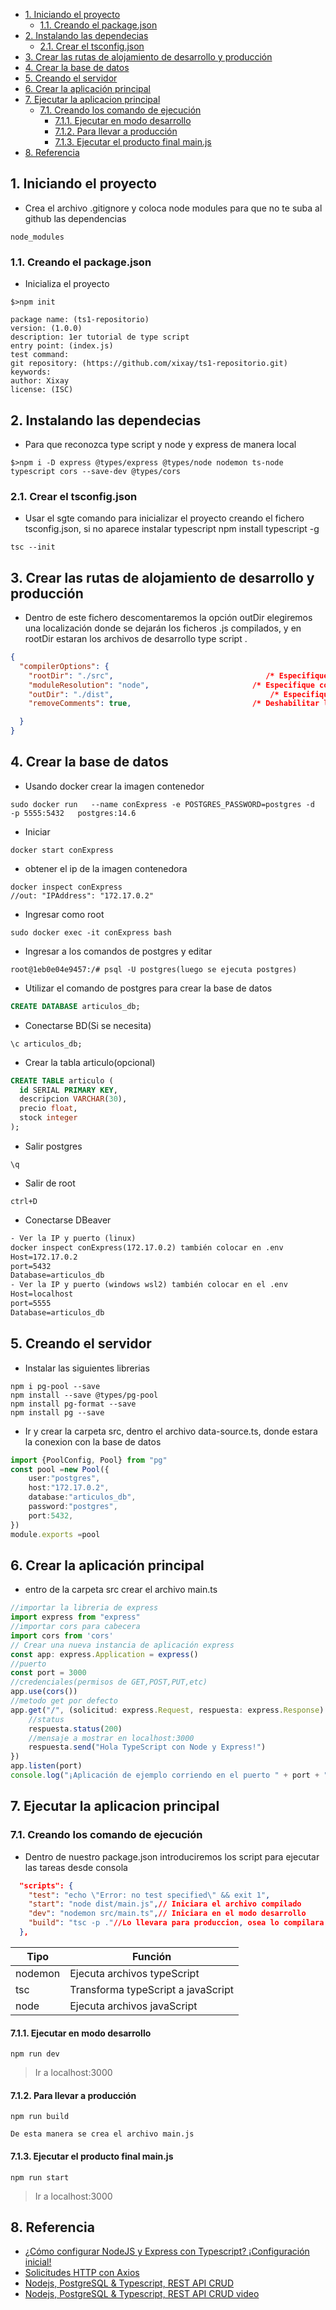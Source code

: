 - [1. Iniciando el proyecto](#1-iniciando-el-proyecto)
  - [1.1. Creando el package.json](#11-creando-el-packagejson)
- [2. Instalando las dependecias](#2-instalando-las-dependecias)
  - [2.1. Crear el tsconfig.json](#21-crear-el-tsconfigjson)
- [3. Crear las rutas de alojamiento de desarrollo y producción](#3-crear-las-rutas-de-alojamiento-de-desarrollo-y-producción)
- [4. Crear la base de datos](#4-crear-la-base-de-datos)
- [5. Creando el servidor](#5-creando-el-servidor)
- [6. Crear la aplicación principal](#6-crear-la-aplicación-principal)
- [7. Ejecutar la aplicacion principal](#7-ejecutar-la-aplicacion-principal)
  - [7.1. Creando los comando de ejecución](#71-creando-los-comando-de-ejecución)
    - [7.1.1. Ejecutar en modo desarrollo](#711-ejecutar-en-modo-desarrollo)
    - [7.1.2. Para llevar a producción](#712-para-llevar-a-producción)
    - [7.1.3. Ejecutar el producto final main.js](#713-ejecutar-el-producto-final-mainjs)
- [8. Referencia](#8-referencia)

## 1. Iniciando el proyecto
- Crea el archivo .gitignore y coloca node modules para que no te suba al github las dependencias
```console
node_modules
```
### 1.1. Creando el package.json
- Inicializa el proyecto
```console
$>npm init

package name: (ts1-repositorio)
version: (1.0.0)
description: 1er tutorial de type script
entry point: (index.js)
test command:
git repository: (https://github.com/xixay/ts1-repositorio.git)
keywords:
author: Xixay
license: (ISC)
```
## 2. Instalando las dependecias
- Para que reconozca type script y node y express de manera local
```console
$>npm i -D express @types/express @types/node nodemon ts-node typescript cors --save-dev @types/cors
```
### 2.1. Crear el tsconfig.json
- Usar el sgte comando para inicializar el proyecto creando el fichero tsconfig.json, si no aparece instalar typescript npm install typescript -g
```console
tsc --init
```
## 3. Crear las rutas de alojamiento de desarrollo y producción
- Dentro de este fichero descomentaremos la opción outDir elegiremos una localización donde se dejarán los ficheros .js compilados,  y en rootDir estaran los archivos de desarrollo type script .
```json
{
  "compilerOptions": {
    "rootDir": "./src",                                  /* Especifique la carpeta raíz dentro de sus archivos de origen. */
    "moduleResolution": "node",                       /* Especifique cómo busca TypeScript un archivo de un especificador de módulo dado. */
    "outDir": "./dist",                                   /* Especifique una carpeta de salida para todos los archivos emitidos. */
    "removeComments": true,                           /* Deshabilitar la emisión de comentarios. */

  }
}

```
## 4. Crear la base de datos
- Usando docker crear la imagen contenedor
```console
sudo docker run   --name conExpress -e POSTGRES_PASSWORD=postgres -d   -p 5555:5432   postgres:14.6
```
- Iniciar
```console
docker start conExpress
```
- obtener el ip de la imagen contenedora
```console
docker inspect conExpress
//out: "IPAddress": "172.17.0.2"
```
- Ingresar como root
```console
sudo docker exec -it conExpress bash
```
- Ingresar a los comandos de postgres y editar
```console
root@1eb0e04e9457:/# psql -U postgres(luego se ejecuta postgres)
```
- Utilizar el comando de postgres para crear la base de datos
```sql
CREATE DATABASE articulos_db;
```
- Conectarse BD(Si se necesita)
```console
\c articulos_db;
```
- Crear la tabla articulo(opcional)
```sql
CREATE TABLE articulo (
  id SERIAL PRIMARY KEY,
  descripcion VARCHAR(30),
  precio float,
  stock integer
);
```
- Salir postgres
```console
\q
```
- Salir de root
```console
ctrl+D
```
- Conectarse DBeaver
```txt
- Ver la IP y puerto (linux)
docker inspect conExpress(172.17.0.2) también colocar en .env
Host=172.17.0.2
port=5432
Database=articulos_db
- Ver la IP y puerto (windows wsl2) también colocar en el .env
Host=localhost
port=5555
Database=articulos_db
```
## 5. Creando el servidor
- Instalar las siguientes librerias
```console
npm i pg-pool --save
npm install --save @types/pg-pool
npm install pg-format --save
npm install pg --save
```
- Ir y crear la carpeta src, dentro el archivo data-source.ts, donde estara la conexion con la base de datos
```ts
import {PoolConfig, Pool} from "pg"
const pool =new Pool({
    user:"postgres",
    host:"172.17.0.2",
    database:"articulos_db",
    password:"postgres",
    port:5432,
})
module.exports =pool
```
## 6. Crear la aplicación principal
- entro de la carpeta src crear el archivo main.ts
```ts
//importar la libreria de express
import express from "express"
//importar cors para cabecera
import cors from 'cors'
// Crear una nueva instancia de aplicación express
const app: express.Application = express()
//puerto
const port = 3000
//credenciales(permisos de GET,POST,PUT,etc)
app.use(cors())
//metodo get por defecto
app.get("/", (solicitud: express.Request, respuesta: express.Response) => {
    //status
    respuesta.status(200)
    //mensaje a mostrar en localhost:3000
    respuesta.send("Hola TypeScript con Node y Express!")
})
app.listen(port)
console.log("¡Aplicación de ejemplo corriendo en el puerto " + port + "!")
```
## 7. Ejecutar la aplicacion principal
### 7.1. Creando los comando de ejecución
- Dentro de nuestro package.json introduciremos los script para ejecutar las tareas desde consola
```json
  "scripts": {
    "test": "echo \"Error: no test specified\" && exit 1",
    "start": "node dist/main.js",// Iniciara el archivo compilado
    "dev": "nodemon src/main.ts",// Iniciara en el modo desarrollo
    "build": "tsc -p ."//Lo llevara para produccion, osea lo compilara
  },
```
| Tipo | Función |
|----------|----------|
| nodemon   | Ejecuta archivos typeScript   |
| tsc    | Transforma typeScript a javaScript   |
| node    | Ejecuta archivos javaScript   |

#### 7.1.1. Ejecutar en modo desarrollo
```console
npm run dev
```
>Ir a localhost:3000
#### 7.1.2. Para llevar a producción
```console
npm run build
```
```text
De esta manera se crea el archivo main.js
```
#### 7.1.3. Ejecutar el producto final main.js
```console
npm run start
```
>Ir a localhost:3000
## 8. Referencia
- [¿Cómo configurar NodeJS y Express con Typescript? ¡Configuración inicial!](https://www.youtube.com/watch?v=HONRQUFqFkA)
- [Solicitudes HTTP con Axios](https://styde.net/solicitudes-http-con-axios/)
- [Nodejs, PostgreSQL & Typescript, REST API CRUD](https://github.com/FaztWeb/postgresql-node-restapi-ts/tree/master)
- [Nodejs, PostgreSQL & Typescript, REST API CRUD video](https://www.youtube.com/watch?v=z4BNZfZ1Wq8)